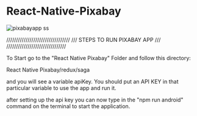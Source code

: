 # React-Native-Pixabay

![pixabayapp ss](https://user-images.githubusercontent.com/85265029/153045206-a56169d6-4b80-4890-8ba2-ab465711cdc4.PNG)


/////////////////////////////////
/// STEPS TO RUN PIXABAY APP ///
///////////////////////////////

To Start go to the "React Native Pixabay" Folder
and follow this directory:

React Native Pixabay/redux/saga

and you will see a variable apiKey. You should put an API KEY in that
particular variable to use the app and run it.

after setting up the api key you can now type in the "npm run android" command
on the terminal to start the application.

